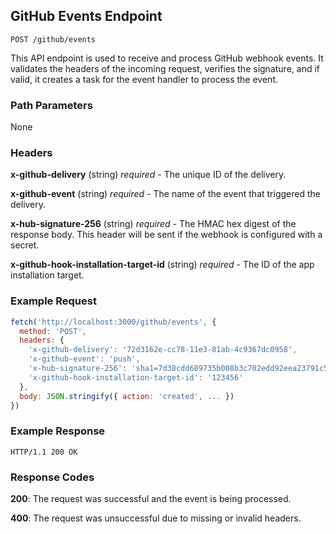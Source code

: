 ## GitHub Events Endpoint

```
POST /github/events
```

This API endpoint is used to receive and process GitHub webhook events. It validates the headers of the incoming request, verifies the signature, and if valid, it creates a task for the event handler to process the event.

### Path Parameters

None

### Headers

**x-github-delivery** (string) *required* - The unique ID of the delivery.

**x-github-event** (string) *required* - The name of the event that triggered the delivery.

**x-hub-signature-256** (string) *required* - The HMAC hex digest of the response body. This header will be sent if the webhook is configured with a secret.

**x-github-hook-installation-target-id** (string) *required* - The ID of the app installation target.

### Example Request

```javascript
fetch('http://localhost:3000/github/events', {
  method: 'POST',
  headers: {
    'x-github-delivery': '72d3162e-cc78-11e3-81ab-4c9367dc0958',
    'x-github-event': 'push',
    'x-hub-signature-256': 'sha1=7d38cdd689735b008b3c702edd92eea23791c5f6',
    'x-github-hook-installation-target-id': '123456'
  },
  body: JSON.stringify({ action: 'created', ... })
})
```

### Example Response

```
HTTP/1.1 200 OK
```

### Response Codes

**200**: The request was successful and the event is being processed.

**400**: The request was unsuccessful due to missing or invalid headers.

<br />

